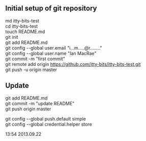 Initial setup of git repository
-------------------------------------
md itty-bits-test  
cd itty-bits-test  
touch README.md  
git init  
git add README.md  
git config --global user.email "i...m.....@r........"  
git config --global user.name "Ian MacRae"  
git commit -m "first commit"  
git remote add origin https://github.com/itty-bits/itty-bits-test.git  
git push -u origin master  

Update
-------------------------------------
git add README.md  
git commit -m "update README"  
git push origin master  

git config --global push.default simple  
git config --global credential.helper store  

13:54 2013.09.22

